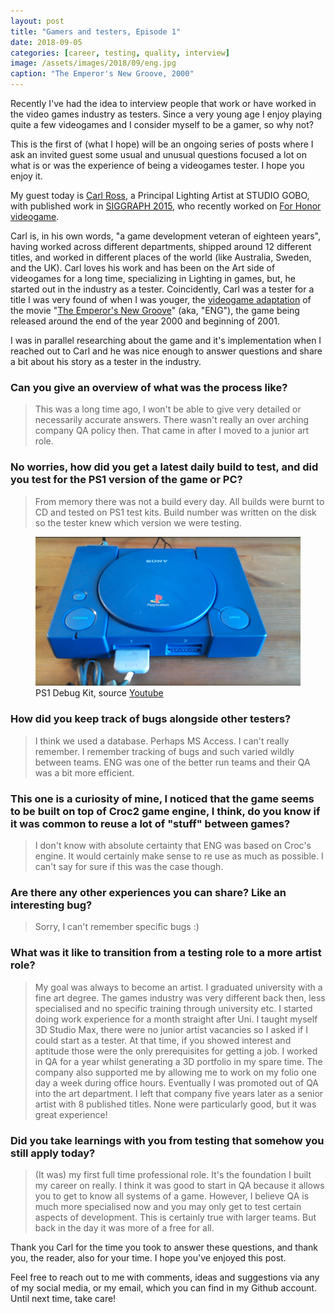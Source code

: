 ```yaml
---
layout: post
title: "Gamers and testers, Episode 1"
date: 2018-09-05
categories: [career, testing, quality, interview]
image: /assets/images/2018/09/eng.jpg
caption: "The Emperor's New Groove, 2000"
---
```


Recently I've had the idea to interview people that work or have worked in the video games industry as testers. Since a very young age I enjoy playing quite a few videogames and I consider myself to be a gamer, so why not?

This is the first of (what I hope) will be an ongoing series of posts where I ask an invited guest some usual and unusual questions focused a lot on what is or was the experience of being a videogames tester. I hope you enjoy it.

My guest today is [Carl Ross](https://www.linkedin.com/in/carlleonross/), a Principal Lighting Artist at STUDIO GOBO, with published work in [SIGGRAPH 2015](https://dl.acm.org/citation.cfm?id=2793105), who recently worked on [For Honor videogame](https://en.wikipedia.org/wiki/For_Honor).

Carl is, in his own words, "a game development veteran of eighteen years", having worked across different departments, shipped around 12 different titles, and worked in different places of the world (like Australia, Sweden, and the UK). Carl loves his work and has been on the Art side of videogames for a long time, specializing in Lighting in games, but, he started out in the industry as a tester. Coincidently, Carl was a tester for a title I was very found of when I was youger, the [videogame adaptation](https://en.wikipedia.org/wiki/The_Emperor%27s_New_Groove_(video_game)) of the movie "[The Emperor's New Groove](https://en.wikipedia.org/wiki/The_Emperor%27s_New_Groove)" (aka, "ENG"), the game being released around the end of the year 2000 and beginning of 2001.

I was in parallel researching about the game and it's implementation when I reached out to Carl and he was nice enough to answer questions and share a bit about his story as a tester in the industry.


### Can you give an overview of what was the process like?

> This was a long time ago, I won't be able to give very detailed or necessarily accurate answers. There wasn't really an over arching company QA policy then. That came in after I moved to a junior art role.

### No worries, how did you get a latest daily build to test, and did you test for the PS1 version of the game or PC?

> From memory there was not a build every day. All builds were burnt to CD and tested on PS1 test kits. Build number was written on the disk so the tester knew which version we were testing.

<figure>
    <img src="/assets/images/2018/09/ps1_min.png">
    <figcaption>PS1 Debug Kit, source <a href="https://youtu.be/VmLrLAeIwZc">Youtube</a></figcaption>
</figure>

### How did you keep track of bugs alongside other testers?

> I think we used a database. Perhaps MS Access. I can't really remember. I remember tracking of bugs and such varied wildly between teams. ENG was one of the better run teams and their QA was a bit more efficient.


### This one is a curiosity of mine, I noticed that the game seems to be built on top of Croc2 game engine, I think, do you know if it was common to reuse a lot of "stuff" between games?

> I don't know with absolute certainty that ENG was based on Croc's engine. It would certainly make sense to re use as much as possible. I can't say for sure if this was the case though.

### Are there any other experiences you can share? Like an interesting bug?

> Sorry, I can't remember specific bugs :)

### What was it like to transition from a testing role to a more artist role?

> My goal was always to become an artist. I graduated university with a fine art degree. The games industry was very different back then, less specialised and no specific training through university etc.
> I started doing work experience for a month straight after Uni. I taught myself 3D Studio Max, there were no junior artist vacancies so I asked if I could start as a tester. At that time, if you showed interest and aptitude those were the only prerequisites for getting a job.
> I worked in QA for a year whilst generating a 3D portfolio in my spare time. The company also supported me by allowing me to work on my folio one day a week during office hours. Eventually I was promoted out of QA into the art department. I left that company five years later as a senior artist with 8 published titles. None were particularly good, but it was great experience!

### Did you take learnings with you from testing that somehow you still apply today?

> (It was) my first full time professional role. It's the foundation I built my career on really. I think it was good to start in QA because it allows you to get to know all systems of a game. However, I believe QA is much more specialised now and you may only get to test certain aspects of development. This is certainly true with larger teams. But back in the day it was more of a free for all.

Thank you Carl for the time you took to answer these questions, and thank you, the reader, also for your time. I hope you've enjoyed this post.

Feel free to reach out to me with comments, ideas and suggestions via any of my social media, or my email, which you can find in my Github account. Until next time, take care!
